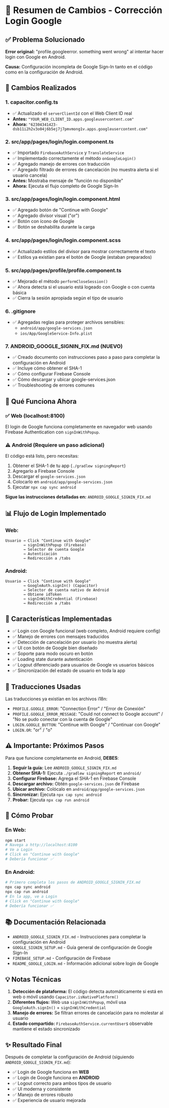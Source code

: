 # 📝 Resumen de Cambios - Corrección Login Google

## ✅ Problema Solucionado

**Error original:** "profile.googleerror. something went wrong" al intentar hacer login con Google en Android.

**Causa:** Configuración incompleta de Google Sign-In tanto en el código como en la configuración de Android.

## 🔧 Cambios Realizados

### 1. **capacitor.config.ts**

- ✅ Actualizado el `serverClientId` con el Web Client ID real
- **Antes:** `"YOUR_WEB_CLIENT_ID.apps.googleusercontent.com"`
- **Ahora:** `"62304341423-dsb11i2h2v3o04j6b5ej7j7pmvmong1v.apps.googleusercontent.com"`

### 2. **src/app/pages/login/login.component.ts**

- ✅ Importado `FirebaseAuthService` y `TranslateService`
- ✅ Implementado correctamente el método `onGoogleLogin()`
- ✅ Agregado manejo de errores con traducción
- ✅ Agregado filtrado de errores de cancelación (no muestra alerta si el usuario cancela)
- **Antes:** Mostraba mensaje de "función no disponible"
- **Ahora:** Ejecuta el flujo completo de Google Sign-In

### 3. **src/app/pages/login/login.component.html**

- ✅ Agregado botón de "Continue with Google"
- ✅ Agregado divisor visual ("or")
- ✅ Botón con ícono de Google
- ✅ Botón se deshabilita durante la carga

### 4. **src/app/pages/login/login.component.scss**

- ✅ Actualizado estilos del divisor para mostrar correctamente el texto
- ✅ Estilos ya existían para el botón de Google (estaban preparados)

### 5. **src/app/pages/profile/profile.component.ts**

- ✅ Mejorado el método `performCloseSession()`
- ✅ Ahora detecta si el usuario está logeado con Google o con cuenta básica
- ✅ Cierra la sesión apropiada según el tipo de usuario

### 6. **.gitignore**

- ✅ Agregadas reglas para proteger archivos sensibles:
  - `android/app/google-services.json`
  - `ios/App/GoogleService-Info.plist`

### 7. **ANDROID_GOOGLE_SIGNIN_FIX.md** (NUEVO)

- ✅ Creado documento con instrucciones paso a paso para completar la configuración en Android
- ✅ Incluye cómo obtener el SHA-1
- ✅ Cómo configurar Firebase Console
- ✅ Cómo descargar y ubicar google-services.json
- ✅ Troubleshooting de errores comunes

## 🚀 Qué Funciona Ahora

### ✅ Web (localhost:8100)

El login de Google funciona completamente en navegador web usando Firebase Authentication con `signInWithPopup`.

### ⚠️ Android (Requiere un paso adicional)

El código está listo, pero necesitas:

1. Obtener el SHA-1 de tu app (`./gradlew signingReport`)
2. Agregarlo a Firebase Console
3. Descargar el `google-services.json`
4. Colocarlo en `android/app/google-services.json`
5. Ejecutar `npx cap sync android`

**Sigue las instrucciones detalladas en:** `ANDROID_GOOGLE_SIGNIN_FIX.md`

## 📊 Flujo de Login Implementado

### Web:

```
Usuario → Click "Continue with Google"
        → signInWithPopup (Firebase)
        → Selector de cuenta Google
        → Autenticación
        → Redirección a /tabs
```

### Android:

```
Usuario → Click "Continue with Google"
        → GoogleAuth.signIn() (Capacitor)
        → Selector de cuenta nativo de Android
        → Obtiene idToken
        → signInWithCredential (Firebase)
        → Redirección a /tabs
```

## 🎯 Características Implementadas

- ✅ Login con Google funcional (web completo, Android requiere config)
- ✅ Manejo de errores con mensajes traducidos
- ✅ Detección de cancelación por usuario (no muestra alerta)
- ✅ UI con botón de Google bien diseñado
- ✅ Soporte para modo oscuro en botón
- ✅ Loading state durante autenticación
- ✅ Logout diferenciado para usuarios de Google vs usuarios básicos
- ✅ Sincronización del estado de usuario en toda la app

## 📝 Traducciones Usadas

Las traducciones ya existían en los archivos i18n:

- `PROFILE.GOOGLE_ERROR`: "Connection Error" / "Error de Conexión"
- `PROFILE.GOOGLE_ERROR_MESSAGE`: "Could not connect to Google account" / "No se pudo conectar con la cuenta de Google"
- `LOGIN.GOOGLE_BUTTON`: "Continue with Google" / "Continuar con Google"
- `LOGIN.OR`: "or" / "o"

## ⚠️ Importante: Próximos Pasos

Para que funcione completamente en Android, **DEBES**:

1. **Seguir la guía:** Lee `ANDROID_GOOGLE_SIGNIN_FIX.md`
2. **Obtener SHA-1:** Ejecuta `./gradlew signingReport` en `android/`
3. **Configurar Firebase:** Agrega el SHA-1 en Firebase Console
4. **Descargar archivo:** Obtén `google-services.json` de Firebase
5. **Ubicar archivo:** Colócalo en `android/app/google-services.json`
6. **Sincronizar:** Ejecuta `npx cap sync android`
7. **Probar:** Ejecuta `npx cap run android`

## 🧪 Cómo Probar

### En Web:

```bash
npm start
# Navega a http://localhost:8100
# Ve a Login
# Click en "Continue with Google"
# Debería funcionar ✅
```

### En Android:

```bash
# Primero completa los pasos de ANDROID_GOOGLE_SIGNIN_FIX.md
npx cap sync android
npx cap run android
# En la app, ve a Login
# Click en "Continue with Google"
# Debería funcionar ✅
```

## 📚 Documentación Relacionada

- `ANDROID_GOOGLE_SIGNIN_FIX.md` - Instrucciones para completar la configuración en Android
- `GOOGLE_SIGNIN_SETUP.md` - Guía general de configuración de Google Sign-In
- `FIREBASE_SETUP.md` - Configuración de Firebase
- `README_GOOGLE_LOGIN.md` - Información adicional sobre login de Google

## 💡 Notas Técnicas

1. **Detección de plataforma:** El código detecta automáticamente si está en web o móvil usando `Capacitor.isNativePlatform()`
2. **Diferentes flujos:** Web usa `signInWithPopup`, móvil usa `GoogleAuth.signIn()` + `signInWithCredential`
3. **Manejo de errores:** Se filtran errores de cancelación para no molestar al usuario
4. **Estado compartido:** `FirebaseAuthService.currentUser$` observable mantiene el estado sincronizado

## ✨ Resultado Final

Después de completar la configuración de Android (siguiendo `ANDROID_GOOGLE_SIGNIN_FIX.md`):

- ✅ Login de Google funciona en **WEB**
- ✅ Login de Google funciona en **ANDROID**
- ✅ Logout correcto para ambos tipos de usuario
- ✅ UI moderna y consistente
- ✅ Manejo de errores robusto
- ✅ Experiencia de usuario mejorada
